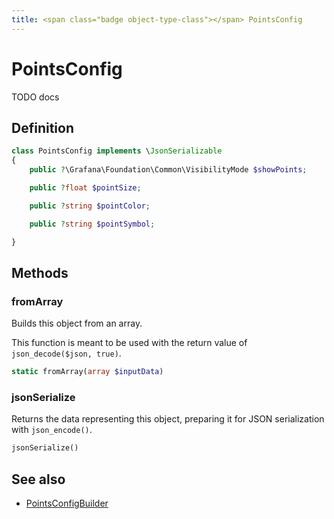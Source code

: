 ```yaml
---
title: <span class="badge object-type-class"></span> PointsConfig
---
```

# <span class="badge object-type-class"></span> PointsConfig

TODO docs

## Definition

```php
class PointsConfig implements \JsonSerializable
{
    public ?\Grafana\Foundation\Common\VisibilityMode $showPoints;

    public ?float $pointSize;

    public ?string $pointColor;

    public ?string $pointSymbol;

}
```
## Methods

### <span class="badge object-method"></span> fromArray

Builds this object from an array.

This function is meant to be used with the return value of `json_decode($json, true)`.

```php
static fromArray(array $inputData)
```

### <span class="badge object-method"></span> jsonSerialize

Returns the data representing this object, preparing it for JSON serialization with `json_encode()`.

```php
jsonSerialize()
```

## See also

 * <span class="badge builder"></span> [PointsConfigBuilder](./builder-PointsConfigBuilder.md)
